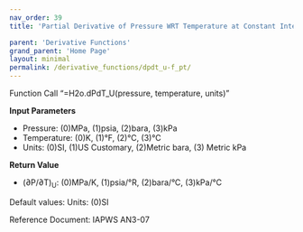 ```yaml
---
nav_order: 39
title: 'Partial Derivative of Pressure WRT Temperature at Constant Internal Energy f(P, T)'

parent: 'Derivative Functions'
grand_parent: 'Home Page'
layout: minimal
permalink: /derivative_functions/dpdt_u-f_pt/
---
```


Function Call “=H2o.dPdT\_U(pressure, temperature, units)”

**Input Parameters**

- Pressure: (0)MPa, (1)psia, (2)bara, (3)kPa
- Temperature: (0)K, (1)°F, (2)°C, (3)°C
- Units: (0)SI, (1)US Customary, (2)Metric bara, (3) Metric kPa

**Return Value**

- (∂P/∂T)<sub>U</sub>: (0)MPa/K, (1)psia/°R, (2)bara/°C, (3)kPa/°C

Default values: Units: (0)SI

Reference Document: IAPWS AN3-07